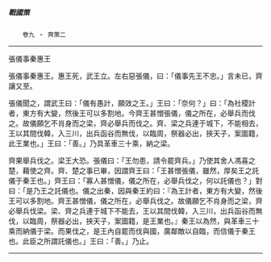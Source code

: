 

##### 戰國策
　　`卷九 ‧ 齊策二`

* * *

張儀事秦惠王

張儀事秦惠王。惠王死，武王立。左右惡張儀，曰：「儀事先王不忠。」言未已，齊讓又至。

張儀聞之，謂武王曰：「儀有愚計，願效之王。」王曰：「奈何？」曰：「為社稷計者，東方有大變，然後王可以多割地。今齊王甚憎張儀，儀之所在，必舉兵而伐之。故儀願乞不肖身而之梁，齊必舉兵而伐之。齊、梁之兵連于城下，不能相去，王以其間伐韓，入三川，出兵函谷而無伐，以臨周，祭器必出，挾天子，案圖籍，此王業也。」王曰：「善。」乃具革車三十乘，納之梁。

齊果舉兵伐之。梁王大恐。張儀曰：「王勿患，請令罷齊兵。」乃使其舍人馮喜之楚，藉使之齊。齊、楚之事已畢，因謂齊王曰：「王甚憎張儀，雖然，厚矣王之託儀于秦王也。」齊王曰：「寡人甚憎儀，儀之所在，必舉兵伐之，何以託儀也？」對曰：「是乃王之託儀也。儀之出秦，因與秦王約曰：『為王計者，東方有大變，然後王可以多割地。齊王甚憎儀，儀之所在，必舉兵伐之。故儀願乞不肖身而之梁，齊必舉兵伐梁。梁、齊之兵連于城下不能去，王以其間伐韓，入三川，出兵函谷而無伐，以臨周，祭器必出，挾天子，案圖籍，是王業也。』秦王以為然，與革車三十乘而納儀于梁。而果伐之，是王內自罷而伐與國，廣鄰敵以自臨，而信儀于秦王也。此臣之所謂託儀也。」王曰：「善。」乃止。

* * *

